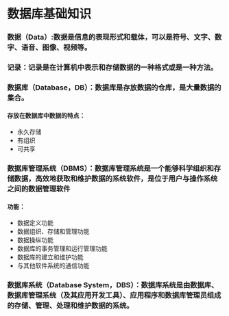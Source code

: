 # 数据库基础知识
### 数据（Data）:数据是信息的表现形式和载体，可以是符号、文字、数字、语音、图像、视频等。
### 记录：记录是在计算机中表示和存储数据的一种格式或是一种方法。
### 数据库（Database，DB）：数据库是存放数据的仓库，是大量数据的集合。
#### 存放在数据库中数据的特点：
* 永久存储<br>
* 有组织<br> 
* 可共享<br>
### 数据库管理系统（DBMS）：数据库管理系统是一个能够科学组织和存储数据，高效地获取和维护数据的系统软件，是位于用户与操作系统之间的数据管理软件
#### 功能：
* 数据定义功能
* 数据组织、存储和管理功能
* 数据操纵功能
* 数据库的事务管理和运行管理功能
* 数据库的建立和维护功能
* 与其他软件系统的通信功能
### 数据库系统（Database System，DBS）：数据库系统是由数据库、数据库管理系统（及其应用开发工具）、应用程序和数据库管理员组成的存储、管理、处理和维护数据的系统。
